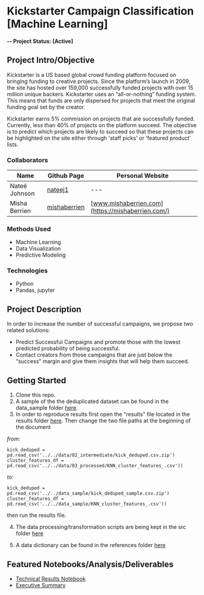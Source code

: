 # Kickstarter Campaign Classification [Machine Learning]

#### -- Project Status: [Active]

## Project Intro/Objective
Kickstarter is a US based global crowd funding platform focused on bringing funding to creative projects. Since the platform’s launch in 2009, the site has hosted over 159,000 successfully funded projects with over 15 million unique backers. Kickstarter uses an “all-or-nothing” funding system. This means that funds are only dispersed for projects that meet the original funding goal set by the creator.

Kickstarter earns 5% commission on projects that are successfully funded. Currently, less than 40% of projects on the platform succeed. The objective is to predict which projects are likely to succeed so that these projects can be highlighted on the site either through 'staff picks' or 'featured product' lists.

### Collaborators
|Name     |  Github Page   |  Personal Website  |
|---------|-----------------|--------------------|
|Nateé Johnson| [nateej1](https://github.com/nateej1) | --- |
|Misha Berrien | [mishaberrien](https://github.com/mishaberrien)| [www.mishaberrien.com](https://mishaberrien.com/)  |

### Methods Used
* Machine Learning
* Data Visualization
* Predictive Modeling

### Technologies
* Python
* Pandas, jupyter

## Project Description
In order to increase the number of successful campaigns, we propose two related solutions:
* Predict Successful Campaigns and promote those with the lowest predicted probability of being successful.
* Contact creators from those campaigns that are just below the “success” margin and give them insights that will help them succeed.

## Getting Started

1. Clone this repo.
2. A sample of the the deduplicated dataset can be found in the data_sample folder [here](https://github.com/mishaberrien/kickstarter-campaign-classification/tree/master/data_sample).
3. In order to reproduce results first open the "results" file located in the results folder [here](https://github.com/mishaberrien/kickstarter-campaign-classification/tree/master/results). Then change the two file paths at the beginning of the document

_from:_

```
kick_deduped = pd.read_csv('../../data/02_intermediate/kick_deduped.csv.zip')
cluster_features_df =  pd.read_csv('../../data/03_processed/KNN_cluster_features_.csv'))
```
_to:_

```
kick_deduped = pd.read_csv('../../data_sample/kick_deduped_sample.csv.zip')
cluster_features_df =  pd.read_csv('../../data_sample/KNN_cluster_features_.csv'))
```
then run the results file.

4. The data processing/transformation scripts are being kept in the src folder [here](https://github.com/mishaberrien/kickstarter-campaign-classification/tree/master/src)

5. A data dictionary can be found in the references folder [here](https://github.com/mishaberrien/kickstarter-campaign-classification/blob/master/references/data_dictionary_kickstarter)


## Featured Notebooks/Analysis/Deliverables
* [Technical Results Notebook](https://github.com/mishaberrien/kickstarter-campaign-classification/blob/master/results/20190816-mlb-DRAFT-final-report.ipynb)
* [Executive Summary](#)
